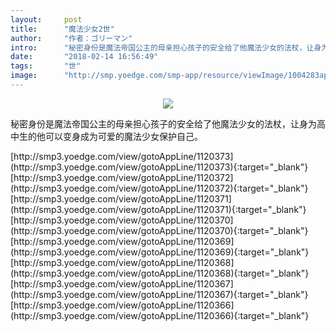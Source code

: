 ```yaml
---
layout:     post
title:      "魔法少女2世"
author:     "作者：ゴリーマン"
intro:      "秘密身份是魔法帝国公主的母亲担心孩子的安全给了他魔法少女的法杖，让身为高中生的他可以变身成为可爱的魔法少女保护自己。"
date:       "2018-02-14 16:56:49"
tags:       "世"
image:      "http://smp.yoedge.com/smp-app/resource/viewImage/1004283appline.png"
---
```

<div style="text-align: center">
<p><img src="http://smp.yoedge.com/smp-app/resource/viewImage/1004283appline.png"/></p>
</div>
<p class="post-meta">
<span>秘密身份是魔法帝国公主的母亲担心孩子的安全给了他魔法少女的法杖，让身为高中生的他可以变身成为可爱的魔法少女保护自己。</span>
</p>
[http://smp3.yoedge.com/view/gotoAppLine/1120373](http://smp3.yoedge.com/view/gotoAppLine/1120373){:target="_blank"}
[http://smp3.yoedge.com/view/gotoAppLine/1120372](http://smp3.yoedge.com/view/gotoAppLine/1120372){:target="_blank"}
[http://smp3.yoedge.com/view/gotoAppLine/1120371](http://smp3.yoedge.com/view/gotoAppLine/1120371){:target="_blank"}
[http://smp3.yoedge.com/view/gotoAppLine/1120370](http://smp3.yoedge.com/view/gotoAppLine/1120370){:target="_blank"}
[http://smp3.yoedge.com/view/gotoAppLine/1120369](http://smp3.yoedge.com/view/gotoAppLine/1120369){:target="_blank"}
[http://smp3.yoedge.com/view/gotoAppLine/1120368](http://smp3.yoedge.com/view/gotoAppLine/1120368){:target="_blank"}
[http://smp3.yoedge.com/view/gotoAppLine/1120367](http://smp3.yoedge.com/view/gotoAppLine/1120367){:target="_blank"}
[http://smp3.yoedge.com/view/gotoAppLine/1120366](http://smp3.yoedge.com/view/gotoAppLine/1120366){:target="_blank"}


